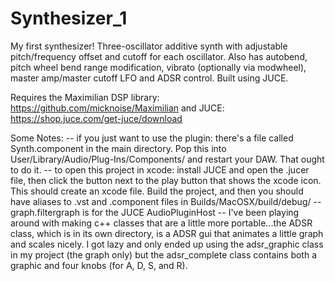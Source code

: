 # Synthesizer_1
My first synthesizer! Three-oscillator additive synth with adjustable pitch/frequency offset and cutoff for each oscillator. Also has autobend, pitch wheel bend range modification, vibrato (optionally via modwheel), master amp/master cutoff LFO and ADSR control. Built using JUCE. 

Requires the Maximilian DSP library: https://github.com/micknoise/Maximilian
and JUCE: https://shop.juce.com/get-juce/download

Some Notes:
-- if you just want to use the plugin: there's a file called Synth.component in the main directory. Pop this into User/Library/Audio/Plug-Ins/Components/ and restart your DAW. That ought to do it.
-- to open this project in xcode: install JUCE and open the .jucer file, then click the button next to the play button that shows the xcode icon. This should create an xcode file. Build the project, and then you should have aliases to .vst and .component files in Builds/MacOSX/build/debug/
-- graph.filtergraph is for the JUCE AudioPluginHost
-- I've been playing around with making c++ classes that are a little more portable...the ADSR class, which is in its own directory, is a  ADSR gui that animates a little graph and scales nicely. I got lazy and only ended up using the adsr_graphic class in my project (the graph only) but the adsr_complete class contains both a graphic and four knobs (for A, D, S, and R).



